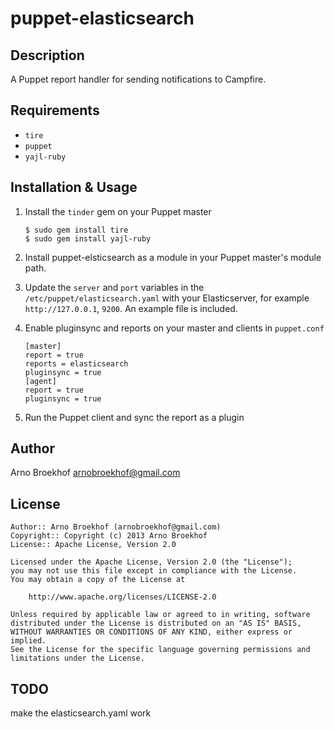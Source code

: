 puppet-elasticsearch
===============

Description
-----------

A Puppet report handler for sending notifications to Campfire.

Requirements
------------

* `tire`
* `puppet`
* `yajl-ruby`

Installation & Usage
--------------------

1.  Install the `tinder` gem on your Puppet master

        $ sudo gem install tire
        $ sudo gem install yajl-ruby 

2.  Install puppet-elsticsearch as a module in your Puppet master's module
path.

3.  Update the `server` and `port` variables in the
    `/etc/puppet/elasticsearch.yaml` with your Elasticserver, for example
    `http://127.0.0.1`, `9200`. An example file is included.

4.  Enable pluginsync and reports on your master and clients in `puppet.conf`

        [master]
        report = true
        reports = elasticsearch
        pluginsync = true
        [agent]
        report = true
        pluginsync = true

5.  Run the Puppet client and sync the report as a plugin

Author
------

Arno Broekhof <arnobroekhof@gmail.com>

License
-------

    Author:: Arno Broekhof (arnobroekhof@gmail.com)
    Copyright:: Copyright (c) 2013 Arno Broekhof
    License:: Apache License, Version 2.0

    Licensed under the Apache License, Version 2.0 (the "License");
    you may not use this file except in compliance with the License.
    You may obtain a copy of the License at

        http://www.apache.org/licenses/LICENSE-2.0

    Unless required by applicable law or agreed to in writing, software
    distributed under the License is distributed on an "AS IS" BASIS,
    WITHOUT WARRANTIES OR CONDITIONS OF ANY KIND, either express or implied.
    See the License for the specific language governing permissions and
    limitations under the License.

TODO
----
make the elasticsearch.yaml work
